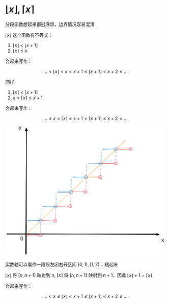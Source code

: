 # $\lfloor x\rfloor,\lceil x\rceil$

分段函数想起来都挺麻烦，边界情况容易混淆

$\lfloor x\rfloor$ 这个函数有不等式：

1. $\lfloor x\rfloor < \lfloor x+1\rfloor$
2. $\lfloor x\rfloor \le x$

合起来写作：

$$
... < \lfloor x\rfloor < x < x+1 \le \lfloor x+1\rfloor < x+2 \le ...
$$

同样

1. $\lceil x\rceil < \lceil x+1\rceil$
2. $x < \lceil x\rceil \le x+1$

合起来写作：

$$
... \le x < \lceil x\rceil \le x+1 < \lceil x+1\rceil \le x+2 < ...
$$
![Alt text](../img/floor_and_ceil.svg)

实数轴可以看作一段段左闭右开区间 $[0, 1), [1, 2)...$ 粘起来

$\lfloor x\rfloor$ 将 $[n, n+1)$ 映射到 $n$, $\lceil x\rceil$ 将 $[n, n+1)$ 映射到 $n+1$，因此 $\lfloor x\rfloor + 1 = \lceil x \rceil$

合起来写作：

$$
... <x \le \lfloor x\rfloor < x+1 \le \lfloor x+1\rfloor < x+2 \le ...
$$
